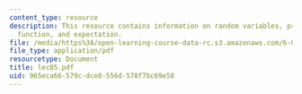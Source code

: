 ```yaml
---
content_type: resource
description: This resource contains information on random variables, probability mass
  function, and expectation.
file: /media/https%3A/open-learning-course-data-rc.s3.amazonaws.com/6-041-probabilistic-systems-analysis-and-applied-probability-spring-2006/965eca66579cdce0556d578f7bc69e58_lec05.pdf
file_type: application/pdf
resourcetype: Document
title: lec05.pdf
uid: 965eca66-579c-dce0-556d-578f7bc69e58
---
```

